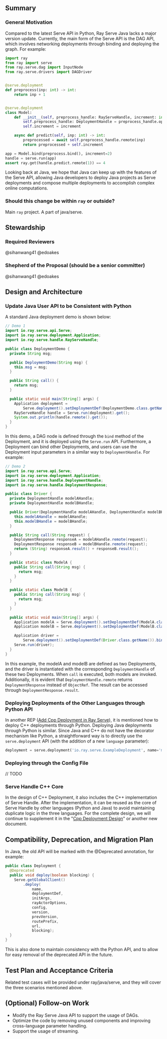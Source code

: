 ## Summary
### General Motivation
Compared to the latest Serve API in Python, Ray Serve Java lacks a major version update. Currently, the main form of the Serve API is the DAG API, which involves networking deployments through binding and deploying the graph. For example:
```python
import ray
from ray import serve
from ray.serve.dag import InputNode
from ray.serve.drivers import DAGDriver


@serve.deployment
def preprocess(inp: int) -> int:
    return inp + 1


@serve.deployment
class Model:
    def __init__(self, preprocess_handle: RayServeHandle, increment: int):
        self.preprocess_handle: DeploymentHandle = preprocess_handle.options(use_new_handle_api=True)
        self.increment = increment

    async def predict(self, inp: int) -> int:
        preprocessed = await self.preprocess_handle.remote(inp)
        return preprocessed + self.increment

app = Model.bind(preprocess.bind(), increment=2)
handle = serve.run(app)
assert ray.get(handle.predict.remote(1)) == 4

```
Looking back at Java, we hope that Java can keep up with the features of the Serve API, allowing Java developers to deploy Java projects as Serve deployments and compose multiple deployments to accomplish complex online computations.
### Should this change be within `ray` or outside?
Main `ray` project. A part of java/serve.
## Stewardship

### Required Reviewers
@sihanwang41 @edoakes

### Shepherd of the Proposal (should be a senior committer)
@sihanwang41 @edoakes

## Design and Architecture

### Update Java User API to be Consistent with Python
A standard Java deployment demo is shown below:
```java
// Demo 1
import io.ray.serve.api.Serve;
import io.ray.serve.deployment.Application;
import io.ray.serve.handle.RayServeHandle;

public class DeploymentDemo {
  private String msg;

  public DeploymentDemo(String msg) {
    this.msg = msg;
  }

  public String call() {
    return msg;
  }

  public static void main(String[] args) {
    Application deployment =
        Serve.deployment().setDeploymentDef(DeploymentDemo.class.getName()).bind();
    RayServeHandle handle = Serve.run(deployment).get();
    System.out.println(handle.remote().get());
  }
}

```
In this demo, a DAG node is defined through the `bind` method of the Deployment, and it is deployed using the `Serve.run` API.
Furthermore, a Deployment can bind other Deployments, and users can use the Deployment input parameters in a similar way to `DeploymentHandle`. For example:
```java
// Demo 2
import io.ray.serve.api.Serve;
import io.ray.serve.deployment.Application;
import io.ray.serve.handle.DeploymentHandle;
import io.ray.serve.handle.DeploymentResponse;

public class Driver {
  private DeploymentHandle modelAHandle;
  private DeploymentHandle modelBHandle;

  public Driver(DeploymentHandle modelAHandle, DeploymentHandle modelBHandle) {
    this.modelAHandle = modelAHandle;
    this.modelBHandle = modelBHandle;
  }

  public String call(String request) {
    DeploymentResponse responseA = modelAHandle.remote(request);
    DeploymentResponse responseB = modelBHandle.remote(request);
    return (String) responseA.result() + responseB.result();
  }

  public static class ModelA {
    public String call(String msg) {
      return msg;
    }
  }

  public static class ModelB {
    public String call(String msg) {
      return msg;
    }
  }

  public static void main(String[] args) {
    Application modelA = Serve.deployment().setDeploymentDef(ModelA.class.getName()).bind();
    Application modelB = Serve.deployment().setDeploymentDef(ModelB.class.getName()).bind();

    Application driver =
        Serve.deployment().setDeploymentDef(Driver.class.getName()).bind(modelA, modelB);
    Serve.run(driver);
  }
}

```
In this example, the modelA and modelB are defined as two Deployments, and the driver is instantiated with the corresponding `DeploymentHandle` of these two Deployments. When `call` is executed, both models are invoked. Additionally, it is evident that `DeploymentHandle.remote` returns `DeploymentResponse` instead of `ObjectRef`. The result can be accessed through `DeploymentResponse.result`.

### Deploying Deployments of the Other Languages through Python API
In another REP ([Add Cpp Deployment in Ray Serve](https://github.com/ray-project/enhancements/pull/34)), it is mentioned how to deploy C++ deployments through Python. Deploying Java deployments through Python is similar. Since Java and C++ do not have the decorator mechanism like Python, a straightforward way is to directly use the `serve.deployment` API (with the addition of a new `language` parameter):

```python
deployment = serve.deployment('io.ray.serve.ExampleDeployment', name='my_deployment', language=JAVA)

```
### Deploying through the Config File
// TODO

### Serve Handle C++ Core

In the design of C++ Deployment, it also includes the C++ implementation of Serve Handle. After the implementation, it can be reused as the core of Serve Handle by other languages (Python and Java) to avoid maintaining duplicate logic in the three languages. For the complete design, we will continue to supplement it in the "[Cpp Deployment Design](https://github.com/ray-project/enhancements/pull/34)" or another new document.

## Compatibility, Deprecation, and Migration Plan
In Java, the old API will be marked with the @Deprecated annotation, for example:
```java
public class Deployment {
  @Deprecated
  public void deploy(boolean blocking) {
    Serve.getGlobalClient()
        .deploy(
            name,
            deploymentDef,
            initArgs,
            rayActorOptions,
            config,
            version,
            prevVersion,
            routePrefix,
            url,
            blocking);
  }
}
```
This is also done to maintain consistency with the Python API, and to allow for easy removal of the deprecated API in the future.
## Test Plan and Acceptance Criteria
Related test cases will be provided under ray/java/serve, and they will cover the three scenarios mentioned above.
## (Optional) Follow-on Work
- Modify the Ray Serve Java API to support the usage of DAGs.
- Optimize the code by removing unused components and improving cross-language parameter handling.
- Support the usage of streaming.
